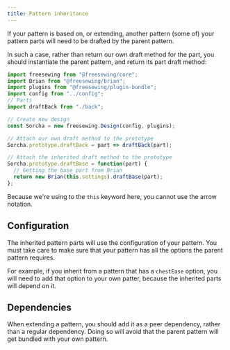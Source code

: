 ```yaml
---
title: Pattern inheritance
---
```


If your pattern is based on, or extending, another pattern (some of) your pattern parts will need to be drafted by the parent pattern.

In such a case, rather than return our own draft method for the part, you should instantiate the parent pattern, and return its part draft method:

```js
import freesewing from "@freesewing/core";
import Brian from "@freesewing/brian";
import plugins from "@freesewing/plugin-bundle";
import config from "../config";
// Parts
import draftBack from "./back";

// Create new design
const Sorcha = new freesewing.Design(config, plugins);

// Attach our own draft method to the prototype
Sorcha.prototype.draftBack = part => draftBack(part);

// Attach the inherited draft method to the prototype
Sorcha.prototype.draftBase = function(part) {
  // Getting the base part from Brian
  return new Brian(this.settings).draftBase(part);
};
```

<warning>

Because we're using to the `this` keyword here, you cannot use the arrow notation.

</Warning>

## Configuration

The inherited pattern parts will use the configuration of your pattern. You must take care to make sure that your pattern has all the options the parent pattern requires.

For example, if you inherit from a pattern that has a `chestEase` option, you will need to add that option to your own patter, because the inherited parts will depend on it.

## Dependencies

When extending a pattern, you should add it as a peer dependency, rather than a regular dependency. Doing so will avoid that the parent pattern will get bundled with your own pattern.